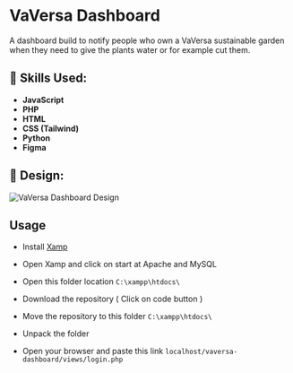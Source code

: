 
# VaVersa Dashboard

A dashboard build to notify people who own a VaVersa sustainable garden when they need to give the plants water or for example cut them.

## 🔩 Skills Used:

- **JavaScript**
- **PHP**
- **HTML**
- **CSS (Tailwind)**
- **Python**
- **********Figma**********

## 🔲 Design:

![VaVersa Dashboard Design](https://i.postimg.cc/SsgTJnRn/image.png "VaVersa Dashboard Design")

## Usage

- Install [Xamp](https://www.apachefriends.org/)

- Open Xamp and click on start at Apache and MySQL

-  Open this folder location ``C:\xampp\htdocs\``

- Download the repository ( Click on code button )

- Move the repository to this folder ``C:\xampp\htdocs\``

- Unpack the folder

- Open your browser and paste this link ``localhost/vaversa-dashboard/views/login.php``
